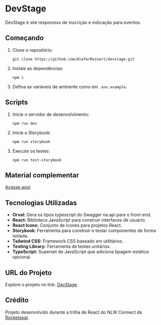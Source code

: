 # DevStage

DevStage é site responsivo de inscrição e indicação para eventos.

## Começando

1. Clone o repositório:

   ```
   git clone https://github.com/AleferReinert/devstage.git
   ```

2. Instale as dependências:

   ```
   npm i
   ```

3. Defina as variáveis de ambiente como em `.env.example`.

## Scripts

1. Inicie o servidor de desenvolvimento:

   ```
   npm run dev
   ```

2. Inicie o Storybook:

   ```
   npm run storybook
   ```

3. Execute os testes:

   ```
   npm run test-storybook
   ```

## Material complementar

[Acesse aqui](https://efficient-sloth-d85.notion.site/NLW-Connect-337b47bcef1640fc9a536f66dd45d8f1)

## Tecnologias Utilizadas

- **Orval:** Gera os tipos typescript do Swagger na api para o front-end.
- **React:** Biblioteca JavaScript para construir interfaces de usuário.
- **React Icons:** Conjunto de ícones para projetos React.
- **Storybook**: Ferramenta para construir e testar componentes de forma isolada.
- **Tailwind CSS:** Framework CSS baseado em utilitários.
- **Testing Library:** Ferramenta de testes unitários.
- **TypeScript:** Superset de JavaScript que adiciona tipagem estática opcional.

## URL do Projeto

Explore o projeto no link: [DevStage](https://devstage-nlw-connect.vercel.app).

## Crédito

Projeto desenvolvido durante a trilha de React do NLW Connect da [Rocketseat](https://github.com/Rocketseat).

